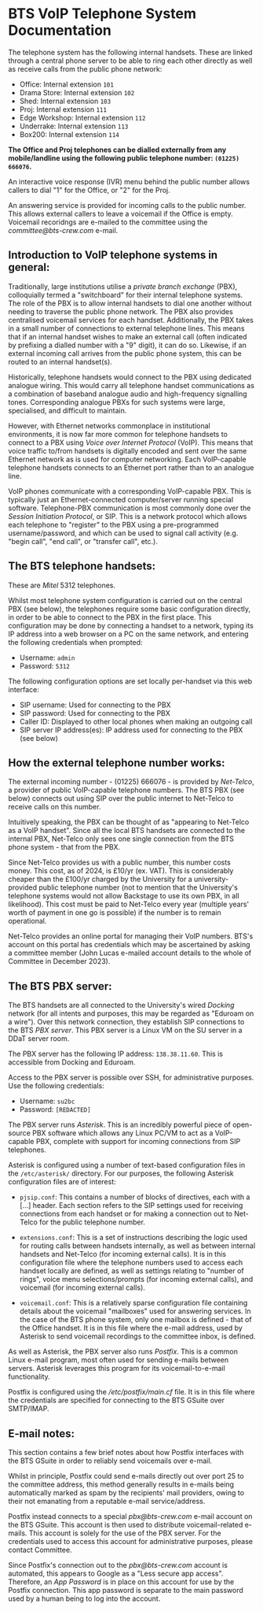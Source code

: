 BTS VoIP Telephone System Documentation
=======================================

The telephone system has the following internal handsets. These are linked through a central phone server
to be able to ring each other directly as well as receive calls from the public phone network:

- Office: Internal extension `101`
- Drama Store: Internal extension `102`
- Shed: Internal extension `103`
- Proj: Internal extension `111`
- Edge Workshop: Internal extension `112`
- Underrake: Internal extension `113`
- Box200: Internal extension `114`

**The Office and Proj telephones can be dialled externally from any mobile/landline using the following
public telephone number: `(01225) 666076`.**

An interactive voice response (IVR) menu behind the public number allows callers to dial "1" for the 
Office, or "2" for the Proj.

An answering service is provided for incoming calls to the public number. This allows external callers 
to leave a voicemail if the Office is empty. Voicemail recoridngs are e-mailed to the committee using 
the _committee@bts-crew.com_ e-mail.

Introduction to VoIP telephone systems in general:
--------------------------------------------------

Traditionally, large institutions utilise a _private branch exchange_ (PBX), colloquially termed a
"switchboard" for their internal telephone systems. The role of the PBX is to allow internal handsets to
dial one another without needing to traverse the public phone network. The PBX also provides centralised
voicemail services for each handset. Additionally, the PBX takes in a small number of connections to
external telephone lines. This means that if an internal handset wishes to make an external call
(often indicated by prefixing a dialled number with a "9" digit), it can do so. Likewise, if an external
incoming call arrives from the public phone system, this can be routed to an internal handset(s).

Historically, telephone handsets would connect to the PBX using dedicated analogue wiring. This would carry
all telephone handset communications as a combination of baseband analogue audio and high-frequency signalling
tones. Corresponding analogue PBXs for such systems were large, specialised, and difficult to maintain.

However, with Ethernet networks commonplace in institutional environments, it is now far more common for
telephone handsets to connect to a PBX using _Voice over Internet Protocol_ (VoIP). This means that voice
traffic to/from handsets is digitally encoded and sent over the same Ethernet network as is used for
computer networking. Each VoIP-capable telephone handsets connects to an Ethernet port rather than to an
analogue line.

VoIP phones communicate with a corresponding VoIP-capable PBX. This is typically just an Ethernet-connected
computer/server running special software. Telephone-PBX communication is most commonly done over the
_Session Initiation Protocol_, or SIP. This is a network protocol which allows each telephone to "register" 
to the PBX using a pre-programmed username/password, and which can be used to signal call activity (e.g. 
"begin call", "end call", or "transfer call", etc.).

The BTS telephone handsets:
---------------------------

These are _Mitel_ 5312 telephones.

Whilst most telephone system configuration is carried out on the central PBX (see below), the telephones
require some basic configuration directly, in order to be able to connect to the PBX in the first place.
This configuration may be done by connecting a handset to a network, typing its IP address into a web
browser on a PC on the same network, and entering the following credentials when prompted:

- Username: `admin`
- Password: `5312`

The following configuration options are set locally per-handset via this web interface:

- SIP username: Used for connecting to the PBX
- SIP password: Used for connecting to the PBX
- Caller ID: Displayed to other local phones when making an outgoing call
- SIP server IP address(es): IP address used for connecting to the PBX (see below)

How the external telephone number works:
----------------------------------------

The external incoming number - (01225) 666076 - is provided by _Net-Telco_, a provider of public
VoIP-capable telephone numbers. The BTS PBX (see below) connects out using SIP over the public internet 
to Net-Telco to receive calls on this number.

Intuitively speaking, the PBX can be thought of as "appearing to Net-Telco as a VoIP handset". Since
all the local BTS handsets are connected to the internal PBX, Net-Telco only sees one single connection
from the BTS phone system - that from the PBX.

Since Net-Telco provides us with a public number, this number costs money. This cost, as of 2024, is
£10/yr (ex. VAT). This is considerably cheaper than the £100/yr charged by the University for a
university-provided public telephone number (not to mention that the University's telephone systems
would not allow Backstage to use its own PBX, in all likelihood). This cost must be paid to Net-Telco
every year (multiple years' worth of payment in one go is possible) if the number is to remain
operational.

Net-Telco provides an online portal for managing their VoIP numbers. BTS's account on this portal
has credentials which may be ascertained by asking a committee member (John Lucas e-mailed account
details to the whole of Committee in December 2023).

The BTS PBX server:
-------------------

The BTS handsets are all connected to the University's wired _Docking_ network (for all intents and
purposes, this may be regarded as "Eduroam on a wire"). Over this network connection, they establish SIP
connections to the BTS _PBX server_. This PBX server is a Linux VM on the SU server in a DDaT server room.

The PBX server has the following IP address: `138.38.11.60`. This is accessible from Docking and Eduroam.

Access to the PBX server is possible over SSH, for administrative purposes. Use the following credentials:

- Username: `su2bc`
- Password: `[REDACTED]`

The PBX server runs _Asterisk_. This is an incredibly powerful piece of open-source PBX software which
allows any Linux PC/VM to act as a VoIP-capable PBX, complete with support for incoming connections from
SIP telephones.

Asterisk is configured using a number of text-based configuration files in the `/etc/asterisk/`
directory. For our purposes, the following Asterisk configuration files are of interest:

- `pjsip.conf`: This contains a number of blocks of directives, each with a [...] header. Each section
  refers to the SIP settings used for receiving connections from each handset or for making a connection
  out to Net-Telco for the public telephone number.
  
- `extensions.conf`: This is a set of instructions describing the logic used for routing calls between
  handsets internally, as well as between internal handsets and Net-Telco (for incoming external calls).
  It is in this configuration file where the telephone numbers used to access each handset locally are
  defined, as well as settings relating to "number of rings", voice menu selections/prompts (for incoming
  external calls), and voicemail (for incoming external calls).

- `voicemail.conf`: This is a relatively sparse configuration file containing details about the
  voicemail "mailboxes" used for answering services. In the case of the BTS phone system, only one
  mailbox is defined - that of the Office handset. It is in this file where the e-mail address, used by
  Asterisk to send voicemail recordings to the committee inbox, is defined.

As well as Asterisk, the PBX server also runs _Postfix_. This is a common Linux e-mail program, most
often used for sending e-mails between servers. Asterisk leverages this program for its
voicemail-to-e-mail functionality.

Postfix is configured using the _/etc/postfix/main.cf_ file. It is in this file where the credentials
are specified for connecting to the BTS GSuite over SMTP/IMAP.

E-mail notes:
-------------

This section contains a few brief notes about how Postfix interfaces with the BTS GSuite in order to
reliably send voicemails over e-mail.

Whilst in principle, Postfix could send e-mails directly out over port 25 to the committee address, this
method generally results in e-mails being automatically marked as spam by the recipients' mail providers, 
owing to their not emanating from a reputable e-mail service/address.

Postfix instead connects to a special _pbx@bts-crew.com_ e-mail account on the BTS GSuite. This account
is then used to distribute voicemail-related e-mails. This account is solely for the use of the PBX server.
For the credentials used to access this account for administrative purposes, please contact Committee.

Since Postfix's connection out to the _pbx@bts-crew.com_ account is automated, this appears to Google as
a "Less secure app access". Therefore, an _App Password_ is in place on this account for use by the Postfix
connection. This app password is separate to the main password used by a human being to log into the account.
